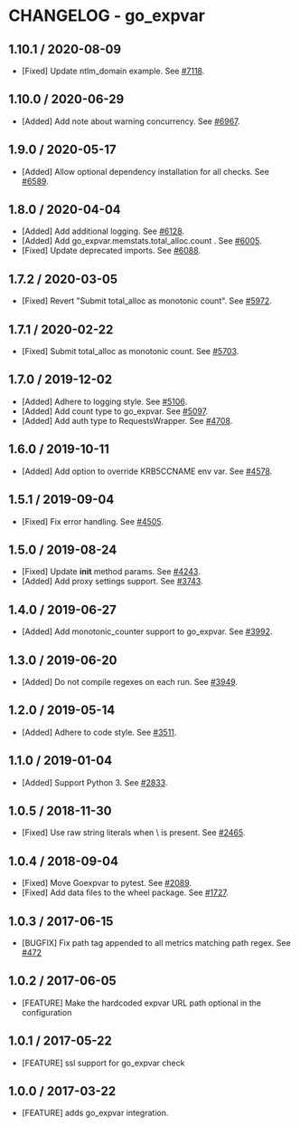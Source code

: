 # CHANGELOG - go_expvar

## 1.10.1 / 2020-08-09

* [Fixed] Update ntlm_domain example. See [#7118](https://github.com/DataDog/integrations-core/pull/7118).

## 1.10.0 / 2020-06-29

* [Added] Add note about warning concurrency. See [#6967](https://github.com/DataDog/integrations-core/pull/6967).

## 1.9.0 / 2020-05-17

* [Added] Allow optional dependency installation for all checks. See [#6589](https://github.com/DataDog/integrations-core/pull/6589).

## 1.8.0 / 2020-04-04

* [Added] Add additional logging. See [#6128](https://github.com/DataDog/integrations-core/pull/6128).
* [Added] Add go_expvar.memstats.total_alloc.count . See [#6005](https://github.com/DataDog/integrations-core/pull/6005).
* [Fixed] Update deprecated imports. See [#6088](https://github.com/DataDog/integrations-core/pull/6088).

## 1.7.2 / 2020-03-05

* [Fixed] Revert "Submit total_alloc as monotonic count". See [#5972](https://github.com/DataDog/integrations-core/pull/5972).

## 1.7.1 / 2020-02-22

* [Fixed] Submit total_alloc as monotonic count. See [#5703](https://github.com/DataDog/integrations-core/pull/5703).

## 1.7.0 / 2019-12-02

* [Added] Adhere to logging style. See [#5106](https://github.com/DataDog/integrations-core/pull/5106).
* [Added] Add count type to go_expvar. See [#5097](https://github.com/DataDog/integrations-core/pull/5097).
* [Added] Add auth type to RequestsWrapper. See [#4708](https://github.com/DataDog/integrations-core/pull/4708).

## 1.6.0 / 2019-10-11

* [Added] Add option to override KRB5CCNAME env var. See [#4578](https://github.com/DataDog/integrations-core/pull/4578).

## 1.5.1 / 2019-09-04

* [Fixed] Fix error handling. See [#4505](https://github.com/DataDog/integrations-core/pull/4505).

## 1.5.0 / 2019-08-24

* [Fixed] Update __init__ method params. See [#4243](https://github.com/DataDog/integrations-core/pull/4243).
* [Added] Add proxy settings support. See [#3743](https://github.com/DataDog/integrations-core/pull/3743).

## 1.4.0 / 2019-06-27

* [Added] Add monotonic_counter support to go_expvar. See [#3992](https://github.com/DataDog/integrations-core/pull/3992).

## 1.3.0 / 2019-06-20

* [Added] Do not compile regexes on each run. See [#3949](https://github.com/DataDog/integrations-core/pull/3949).

## 1.2.0 / 2019-05-14

* [Added] Adhere to code style. See [#3511](https://github.com/DataDog/integrations-core/pull/3511).

## 1.1.0 / 2019-01-04

* [Added] Support Python 3. See [#2833][1].

## 1.0.5 / 2018-11-30

* [Fixed] Use raw string literals when \ is present. See [#2465][2].

## 1.0.4 / 2018-09-04

* [Fixed] Move Goexpvar to pytest. See [#2089][3].
* [Fixed] Add data files to the wheel package. See [#1727][4].

## 1.0.3 / 2017-06-15

* [BUGFIX] Fix path tag appended to all metrics matching path regex. See [#472][5]

## 1.0.2 / 2017-06-05

* [FEATURE] Make the hardcoded expvar URL path optional in the configuration

## 1.0.1 / 2017-05-22

* [FEATURE] ssl support for go_expvar check

## 1.0.0 / 2017-03-22

* [FEATURE] adds go_expvar integration.

<!--- The following link definition list is generated by PimpMyChangelog --->
[1]: https://github.com/DataDog/integrations-core/pull/2833
[2]: https://github.com/DataDog/integrations-core/pull/2465
[3]: https://github.com/DataDog/integrations-core/pull/2089
[4]: https://github.com/DataDog/integrations-core/pull/1727
[5]: https://github.com/DataDog/integrations-core/issues/472
